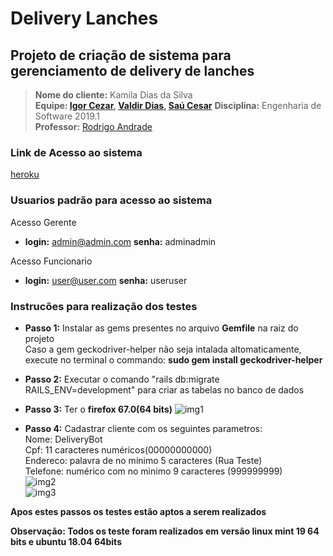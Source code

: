 # Delivery Lanches
## Projeto de criação de sistema para gerenciamento de delivery de lanches

> **Nome do cliente:** Kamila Dias da Silva  
> **Equipe: [Igor Cezar](https://github.com/igorcalbuquerque), 
>            [Valdir Dias](https://github.com/BluePegasus24),
>            [Saú Cesar](https://github.com/saucesar)**
> **Disciplina:** Engenharia de Software 2019.1  
> **Professor:** [Rodrigo Andrade](https://github.com/rcaa)
### Link de Acesso ao sistema
[heroku](https://delivery-lanches.herokuapp.com/users/sign_in)

### Usuarios padrão para acesso ao sistema
Acesso Gerente
+ **login:** admin@admin.com **senha:** adminadmin

Acesso Funcionario

+ **login:** user@user.com **senha:** useruser

### Instrucões para realização dos testes
+ **Passo 1:**
Instalar as gems presentes no arquivo **Gemfile** na raiz do projeto  
Caso a gem geckodriver-helper não seja intalada altomaticamente, execute
no terminal o commando: **sudo gem install geckodriver-helper**  

+ **Passo 2:**
Executar o comando "rails db:migrate RAILS_ENV=development" para criar as tabelas no banco de dados

+ **Passo 3:**
Ter o **firefox 67.0(64 bits)**
![img1](https://lh3.googleusercontent.com/--5JJ8DFp0h0/XO3azvknCaI/AAAAAAAAEd4/fOCdP6wKJnILTh8oh31XBDeyIB_JGnMzwCK8BGAs/s0/imagem5.png)

+ **Passo 4:** Cadastrar cliente com os seguintes parametros:  
Nome: DeliveryBot  
Cpf: 11 caracteres numéricos(00000000000)  
Endereco: palavra de no minimo 5 caracteres (Rua Teste)  
Telefone: numérico com no minimo 9 caracteres (999999999)   
![img2](https://lh3.googleusercontent.com/-B-sK-vdQV0E/XQBhJHRBp2I/AAAAAAAAAc8/EX5oD1E57TYqmIIyW-bdCJXoa9MZz8z3wCK8BGAs/s0/Imagem_Postar2.png)      
![img3](https://lh3.googleusercontent.com/-dX1vL4oUf4Y/XQBhGBIk-EI/AAAAAAAAAcw/1nxyN9cpSaQP7OFQbUiwlgYQkaehvyhiQCK8BGAs/s0/Imagem_Postar1.png)

**Apos estes passos os testes estão aptos a serem realizados**

**Observação: Todos os teste foram realizados em versão linux mint 19 64 bits e ubuntu 18.04 64bits**    